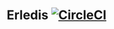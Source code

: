 # Erledis [![CircleCI](https://circleci.com/gh/drEnilight/erledis/tree/master.svg?style=svg)](https://circleci.com/gh/drEnilight/erledis/tree/master)
